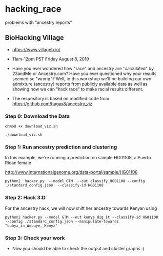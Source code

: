 # hacking_race
problems with "ancestry reports"

## BioHacking Village
* https://www.villageb.io/
* 11am-12pm PST Friday August 8, 2019

* Have you ever wondered how "race" and ancestry are "calculated" by 23andMe or Ancestry.com? Have you ever questioned why your results seemed so "wrong"? Well, in this workshop we'll be building our own admixture (ancestry) reports from publicly available data as well as showing how we can "hack race" to make racial results different.
* The respository is based on modified code from https://github.com/hagax8/ancestry_viz 

### Step 0: Download the Data
`chmod +x download_viz.sh`

`./download_viz.sh`

### Step 1: Run ancestry prediction and clustering
In this example, we're running a prediction on sample HG01108, a Puerto Rican female

http://www.internationalgenome.org/data-portal/sample/HG01108

`python2  hacker.py  --model GTM  --out classify_HG01108 --config ./standard_config.json  --classify-id HG01108`

### Step 2: Hack 3:D
For the ancestry hack, we will now shift her ancestry towards Kenyan using

`python2 hacker.py --model GTM --out kenya_dig_it --classify-id HG01108 --config ./standard_config.json --manipulate-towards "Luhya_in_Webuye,_Kenya"`

### Step 3: Check your work
* Now you should be able to check the output and cluster graphs :)





